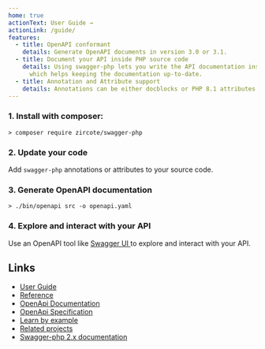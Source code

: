 ```yaml
---
home: true
actionText: User Guide →
actionLink: /guide/
features:
  - title: OpenAPI conformant
    details: Generate OpenAPI documents in version 3.0 or 3.1.
  - title: Document your API inside PHP source code
    details: Using swagger-php lets you write the API documentation inside the PHP source files
      which helps keeping the documentation up-to-date.
  - title: Annotation and Attribute support
    details: Annotations can be either docblocks or PHP 8.1 attributes.
---
```


### 1. Install with composer:

```shell
> composer require zircote/swagger-php
```

### 2. Update your code

Add `swagger-php` annotations or attributes to your source code.

<codeblock id="minimal">
  <template v-slot:an>

<<< @/snippets/minimal_api_an.php

  </template>
  <template v-slot:at>

<<< @/snippets/minimal_api_at.php

  </template>
</codeblock>

### 3. Generate OpenAPI documentation

```shell
> ./bin/openapi src -o openapi.yaml
```

### 4. Explore and interact with your API

Use an OpenAPI tool like [Swagger UI ](https://swagger.io/tools/swagger-ui/) to explore and interact with your API.

## Links

- [User Guide](guide/index.md)
- [Reference](reference/index.md)
- [OpenApi Documentation](https://learn.openapis.org/)
- [OpenApi Specification](https://spec.openapis.org/oas/v3.1.0.html)
- [Learn by example](https://github.com/zircote/swagger-php/tree/master/Examples)
- [Related projects](related-projects.md)
- [Swagger-php 2.x documentation](https://github.com/zircote/swagger-php/tree/2.x/docs)
